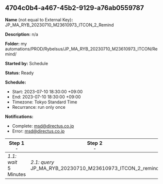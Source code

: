 ## 4704c0b4-a467-45b2-9129-a76ab0559787

**Name** (not equal to External Key)**:** JP_MA_RYB_20230710_M23610973_ITCON_2_Remind

**Description:** n/a

**Folder:** my automations/PROD/Rybelsus/JP_MA_RYB_20230710_M23610973_ITCON/Remind/

**Started by:** Schedule

**Status:** Ready

**Schedule:**

* Start: 2023-07-10 18:30:00 +09:00
* End: 2023-07-10 18:30:00 +09:00
* Timezone: Tokyo Standard Time
* Recurrance: run only once

**Notifications:**

* Complete: msd@directus.co.jp
* Error: msd@directus.co.jp

| Step 1<br>_<small>-</small>_ | Step 2<br>_<small>-</small>_ | Step 3<br>_<small>-</small>_ |
| --- | --- | --- |
| _1.1: wait_<br>5 Minutes | _2.1: query_<br>JP_MA_RYB_20230710_M23610973_ITCON_2_remind | _3.1: emailSend_<br>JP_MA_RYB_20230710_M23610973_ITCON_2_remind |
